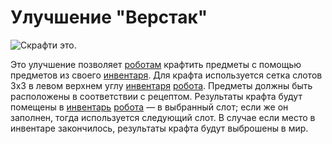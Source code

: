 # Улучшение "Верстак"

![Скрафти это.](oredict:oc:craftingUpgrade)

Это улучшение позволяет [роботам](../block/robot.md) крафтить предметы с помощью предметов из своего [инвентаря](../item/inventoryUpgrade.md). Для крафта используется сетка слотов 3x3 в левом верхнем углу [инвентаря](../item/inventoryUpgrade.md) [робота](../block/robot.md). Предметы должны быть расположены в соответствии с рецептом. Результаты крафта будут помещены в [инвентарь](../item/inventoryUpgrade.md) [робота](../block/robot.md) — в выбранный слот; если же он заполнен, тогда используется следующий слот. В случае если место в инвентаре закончилось, результаты крафта будут выброшены в мир.
